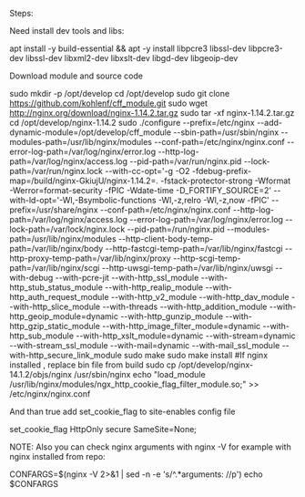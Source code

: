 Steps:

Need install dev tools and libs:

apt install -y build-essential && apt -y install libpcre3 libssl-dev libpcre3-dev libssl-dev libxml2-dev libxslt-dev libgd-dev libgeoip-dev

Download module and source code 

sudo mkdir -p /opt/develop
cd /opt/develop
sudo git clone https://github.com/kohlenf/cff_module.git
sudo wget http://nginx.org/download/nginx-1.14.2.tar.gz
sudo tar -xf nginx-1.14.2.tar.gz
cd /opt/develop/nginx-1.14.2
sudo ./configure --prefix=/etc/nginx --add-dynamic-module=/opt/develop/cff_module --sbin-path=/usr/sbin/nginx --modules-path=/usr/lib/nginx/modules --conf-path=/etc/nginx/nginx.conf --error-log-path=/var/log/nginx/error.log --http-log-path=/var/log/nginx/access.log --pid-path=/var/run/nginx.pid --lock-path=/var/run/nginx.lock --with-cc-opt='-g -O2 -fdebug-prefix-map=/build/nginx-GkiujU/nginx-1.14.2=. -fstack-protector-strong -Wformat -Werror=format-security -fPIC -Wdate-time -D_FORTIFY_SOURCE=2' --with-ld-opt='-Wl,-Bsymbolic-functions -Wl,-z,relro -Wl,-z,now -fPIC' --prefix=/usr/share/nginx --conf-path=/etc/nginx/nginx.conf --http-log-path=/var/log/nginx/access.log --error-log-path=/var/log/nginx/error.log --lock-path=/var/lock/nginx.lock --pid-path=/run/nginx.pid --modules-path=/usr/lib/nginx/modules --http-client-body-temp-path=/var/lib/nginx/body --http-fastcgi-temp-path=/var/lib/nginx/fastcgi --http-proxy-temp-path=/var/lib/nginx/proxy --http-scgi-temp-path=/var/lib/nginx/scgi --http-uwsgi-temp-path=/var/lib/nginx/uwsgi --with-debug --with-pcre-jit --with-http_ssl_module --with-http_stub_status_module --with-http_realip_module --with-http_auth_request_module --with-http_v2_module --with-http_dav_module --with-http_slice_module --with-threads --with-http_addition_module --with-http_geoip_module=dynamic --with-http_gunzip_module --with-http_gzip_static_module --with-http_image_filter_module=dynamic --with-http_sub_module --with-http_xslt_module=dynamic --with-stream=dynamic --with-stream_ssl_module --with-mail=dynamic --with-mail_ssl_module --with-http_secure_link_module
sudo make
sudo make install
#If nginx installed , replace bin file from build
sudo cp /opt/develop/nginx-14.1.2/objs/nginx /usr/sbin/nginx
echo "load_module /usr/lib/nginx/modules/ngx_http_cookie_flag_filter_module.so;" >> /etc/nginx/nginx.conf

And than true add set_cookie_flag to site-enables config file

set_cookie_flag HttpOnly secure SameSite=None;

NOTE:
Also you can check nginx arguments with nginx -V
for example with nginx installed from repo:

CONFARGS=$(nginx -V 2>&1 | sed -n -e 's/^.*arguments: //p')
echo $CONFARGS
